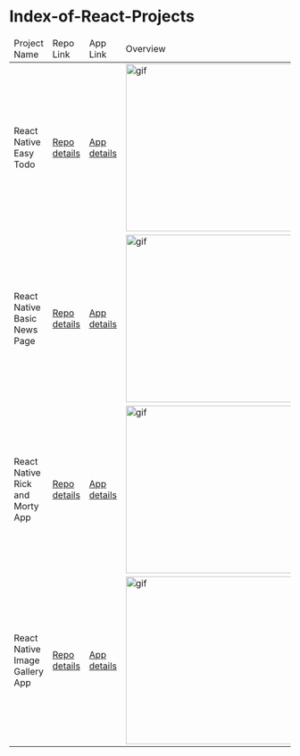 # Index-of-React-Projects

<table>
    <thead>
        <tr>
            <td>Project Name</td>
            <td>Repo Link</td>
            <td>App Link</td>
            <td>Overview</td>
        </tr>
    </thead>
    <tbody>
        <tr>
            <td>React Native Easy Todo</td>
            <td><a href="https://github.com/frcihan/React-Native-Easy-Todo" target="_blank">Repo details</a></td>
            <td><a href="https://play.google.com/store/apps/details?id=com.easytodo" target="_blank">App details</a></td>
            <td><img height="300" src="https://github.com/frcihan/frcihan/blob/main/animation_500_kd7ngokt.gif" alt="gif"></td>
        </tr>
        <tr>
            <td>React Native Basic News Page</td>
            <td><a href="https://github.com/frcihan/React-Native-Basic-News-Page" target="_blank">Repo details</a></td>
            <td><a href="#" target="_blank">App details</a></td>
            <td><img height="300" src="https://github.com/frcihan/frcihan/blob/main/animation_500_kd7ngokt.gif" alt="gif"></td>
        </tr>
        <tr>
            <td>React Native Rick and Morty App</td>
            <td><a href="#" target="_blank">Repo details</a></td>
            <td><a href="https://snack.expo.io/@farukcihan/axios-get-image" target="_blank">App details</a></td>
            <td><img height="300" src="https://github.com/frcihan/frcihan/blob/main/animation_500_kd7ngokt.gif" alt="gif"></td>
        </tr>
        <tr>
            <td>React Native Image Gallery App</td>
            <td><a href="https://github.com/frcihan/react-native-image-gallery-app" target="_blank">Repo details</a></td>
            <td><a href="https://github.com/frcihan/react-native-image-gallery-app/blob/master/README.md" target="_blank">App details</a></td>
            <td><img height="300" src="https://github.com/frcihan/frcihan/blob/main/animation_500_kd7ngokt.gif" alt="gif"></td>
        </tr>
    </tbody>
</table>

